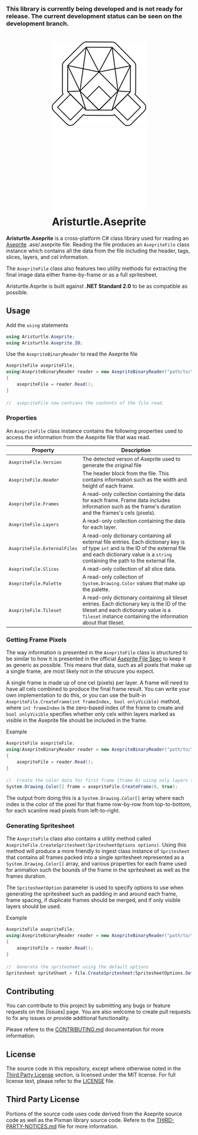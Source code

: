 ### This library is currently being developed and is not ready for release. The current development status can be seen on the development branch.


<h1 align="center">
<img src="https://raw.githubusercontent.com/AristurtleDev/Branding/main/imgs/aristurtle-logo/aristurtle-logo-256-dark.png#gh-light-mode-only" alt="Aristurtle" width="256">
<img src="https://raw.githubusercontent.com/AristurtleDev/Branding/main/imgs/aristurtle-logo/aristurtle-logo-256-light.png#gh-dark-mode-only" alt="Aristurtle" width="256">
<br/>
Aristurtle.Aseprite
</h1>

**Aristurtle.Aseprite** is a cross-platform C# class library used for reading an [Aseprite](https://www.aseprite.org/) .ase/.aseprite file. Reading the file produces an `AsepriteFile` class instance which contains all the data from the file including the header, tags, slices, layers, and cel information.

The `AsepriteFile` class also features two utility methods for extracting the final image data either frame-by-frame or as a full spritesheet.

Aristurtle.Asprite is built against **.NET Standard 2.0** to be as compatible as possible.

## Usage

Add the `using` statements

```cs
using Aristurtle.Aseprite;
using Aristurtle.Aseprite.IO;
```

Use the `AsepriteBinaryReader` to read the Aseprite file

```cs
AsepriteFile asepriteFile;
using(AsepriteBinaryReader reader = new AsepriteBinaryReader("path/to/the/.aseprite/file"))
{
    asepriteFile = reader.Read();
}

//  asepriteFile now contians the contents of the file read.
```
### Properties
An `AsepriteFile` class instance contains the following properties used to access the information from the Aseprite file that was read.

| Property | Description |
| -------- | ----------- |
| `AsepriteFile.Version` | The detected verson of Aseprite used to generate the original file |
| `AsepriteFile.Header` | The header block from the file. This contains information such as the width and height of each frame. |
| `AsepriteFile.Frames` | A read-only collection containing the data for each frame.  Frame data includes information such as the frame's duration and the frames's cels (pixels). |
| `AsepriteFile.Layers` | A read-only collection containing the data for each layer. |
| `AsepriteFile.ExternalFiles` | A read-only dictionary containing all external file entries.  Each dictionary key is of type `int` and is the ID of the external file and  each dictionary value is a `string` containing the path to the external file. |
| `AsepriteFile.Slices` | A read-only collection of all slice data. |
| `AsepriteFile.Palette` | A read-only collection of `System.Drawing.Color` values that make up the palette. |
| `AsepriteFile.Tileset` | A read-only dictionary containing all tileset entries.  Each dictionary key is the ID of the tileset and each dictionary value is a `Tileset` instance containing the information about that tileset. |


### Getting Frame Pixels
The way information is presented in the `AsepriteFile` class is structured to be similar to how it is presented in the official [Aseprite File Spec](https://github.com/aseprite/aseprite/blob/main/docs/ase-file-specs.md) to keep it as generic as possible.  This means that data, such as all pixels that make up a single frame, are most likely not in the strucure you expect.

A single frame is made up of one cel (pixels) per layer.  A frame will need to have all cels combined to produce the final frame result.  You can write your own implementation to do this, or you can use the built-in `AsepriteFile.CreateFrame(int frameIndex, bool onlyVisible)` method, where `int frameIndex` is the zero-based index of the frame to create and `bool onlyVisible` specifies whether only cels within layers marked as visible in the Aseprite file should be included in the frame.

Example
```cs
AsepriteFile asepriteFile;
using(AsepriteBinaryReader reader = new AsepriteBinaryReader("path/to/the/.aseprite/file"))
{
    asepriteFile = reader.Read();
}

//  Create the color data for first frame (frame 0) using only layers that are marked as visible.
System.Drawing.Color[] frame = asepriteFile.CreateFrame(0, true);
```

The output from doing this is a `System.Drawing.Color[]` array where each index is the color of the pixel for that frame row-by-row from top-to-bottom, for each scanline read pixels from left-to-right.

### Generating Spritesheet
The `AsepriteFile` class also contains a utility method called `AsepriteFile.CreateSpritesheet(SpritesheetOptions options)`.  Using this method will produce a more friendly to ingest class instance of `Spritesheet` that contains all frames packed into a single spritesheet represented as a `System.Drawing.Color[]` array, and various properties for each frame used for animation such the bounds of the frame in the spritesheet as well as the frames duration.

The `SpritesheetOption` parameter is used to specify options to use when generating the spritesheet such as padding in and around each frame, frame spacing, if duplicate frames should be merged, and if only visible layers should be used.

Example
```cs
AsepriteFile asepriteFile;
using(AsepriteBinaryReader reader = new AsepriteBinaryReader("path/to/the/.aseprite/file"))
{
    asepriteFile = reader.Read();
}

//  Generate the spritesheet using the default options
Spritesheet spriteSheet = file.CreateSpritesheet(SpritesheetOptions.Default);
```

## Contributing
You can contribute to this project by submitting any bugs or feature requests on the [Issues] page.  You are also welcome to create pull requests to fix any issues or provide additional functionality.

Please refere to the [CONTRIBUTING.md](./CONTRIBUTING.md) documentation for more information.

## License
The source code in this repository, except where otherwise noted in the [Third Party License](#third-party-license) section, is licensed under the MIT license.  For full license text, please refer to the [LICENSE](./LICENSE) file.

## Third Party License
Portions of the source code uses code derived from the Aseprite source code as well as the Pixman library source code.  Refere to the [THIRD-PARTY-NOTICES.md](./THIRD-PARTY-NOTICES.md) file for more information.
